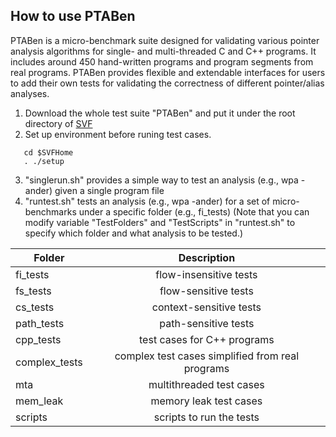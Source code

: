 ## How to use PTABen

PTABen is a micro-benchmark suite designed for validating various pointer analysis algorithms for single- and multi-threaded C and C++ programs. It includes around 450 hand-written programs and program segments from real programs. PTABen provides flexible and extendable interfaces for users to add their own tests for validating the correctness of different pointer/alias analyses.


1. Download the whole test suite "PTABen" and put it under the root directory of [SVF](https://github.com/unsw-corg/SVF)
2. Set up environment before runing test cases.
```
   cd $SVFHome
   . ./setup
```
3. "singlerun.sh" provides a simple way to test an analysis (e.g., wpa -ander) given a single program file
4. "runtest.sh" tests an analysis (e.g., wpa -ander) for a set of micro-benchmarks under a specific folder (e.g., fi_tests)
   (Note that you can modify variable "TestFolders" and "TestScripts" in "runtest.sh" to specify which folder and what analysis to be tested.)

| Folder       | Description           | 
| ------------- |:-------------:|
|fi_tests | flow-insensitive tests|
|fs_tests | flow-sensitive tests|
|cs_tests | context-sensitive tests|
|path_tests | path-sensitive tests|
|cpp_tests | test cases for C++ programs|
|complex_tests | complex test cases simplified from real programs|
|mta | multithreaded test cases|
|mem_leak | memory leak test cases|
|scripts | scripts to run the tests|


